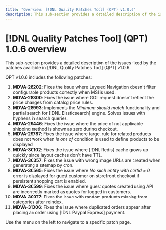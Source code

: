 ```yaml
---
title: "Overview: [!DNL Quality Patches Tool] (QPT) v1.0.6"
description: This sub-section provides a detailed description of the issues fixed by the patches available in [!DNL Quality Patches Tool] (QPT) v1.0.6.
---
```

# [!DNL Quality Patches Tool] (QPT) 1.0.6 overview

This sub-section provides a detailed description of the issues fixed by the patches available in [!DNL Quality Patches Tool] (QPT) v1.0.6.

QPT v1.0.6 includes the following patches:

1. **MDVA-28202**: Fixes the issue where Layered Navigation doesn't filter configurable products correctly when MSI is used.
1. **MDVA-28300**: Fixes the issue where GQL request doesn't reflect the price changes from catalog price rules.
1. **MDVA-28993**: Implements the *Minimum should match* functionality and partial search for [!DNL Elasticsearch] engine. Solves issues with hyphens in search queries.
1. **MDVA-29446**: Fixes the issue where the price of not applicable shipping method is shown as zero during checkout.
1. **MDVA-29787**: Fixes the issue where target rule for related products does not work when *is one of* condition is used to define products to be displayed.
1. **MDVA-30102**: Fixes the issue where [!DNL Redis] cache grows up quickly since layout caches don't have TTL.
1. **MDVA-30357**: Fixes the issue with wrong image URLs are created when generating a sitemap by cron.
1. **MDVA-30565**: Fixes the issue where *No such entity with cartid = 0* error is displayed for guest customer on storefront checkout if persistent shopping cart is enabled.
1. **MDVA-30599**: Fixes the issue where guest quotes created using API are incorrectly marked as quotes for logged in customers.
1. **MDVA-30977**: Fixes the issue with random products missing from categories after reindex.
1. **MDVA-31006**: Fixes the issue where duplicated orders appear after placing an order using [!DNL Paypal Express] payment.

Use the menu on the left to navigate to a specific patch page.
